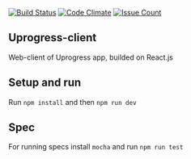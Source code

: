 [![Build Status](https://travis-ci.org/vforvad/Uprogress-client.svg?branch=master)](https://travis-ci.org/vforvad/Uprogress-client)
[![Code Climate](https://codeclimate.com/repos/57fa91123049b15f81002e3b/badges/b53d2e902b5dc2ce58da/gpa.svg)](https://codeclimate.com/repos/57fa91123049b15f81002e3b/feed)
[![Issue Count](https://codeclimate.com/repos/57fa91123049b15f81002e3b/badges/b53d2e902b5dc2ce58da/issue_count.svg)](https://codeclimate.com/repos/57fa91123049b15f81002e3b/feed)

## Uprogress-client
Web-client of Uprogress app, builded on React.js

## Setup and run
Run `npm install` and then `npm run dev`

## Spec
For running specs install `mocha` and run `npm run test`
